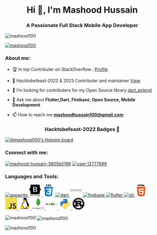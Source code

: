 <h1 align="center">Hi 👋, I'm Mashood Hussain </h1>
<h3 align="center">A Passionate Full Stack Mobile App Developer</h3>

<p align="left"> <img src="https://komarev.com/ghpvc/?username=mashood100&label=Profile%20views&color=0e75b6&style=flat" alt="mashood100" /> </p>

<p align="left"> <a href="https://github.com/ryo-ma/github-profile-trophy"><img src="https://github-profile-trophy.vercel.app/?username=mashood100" alt="mashood100" /></a>

</p>
<h3 align="left">About me:  </h3>

- 🏆  In top Contributer on StackOverflow : [Profile](https://stackoverflow.com/users/12777999/mashood-h?tab=profile)

- 🚀 Hacktobefeast-2022 & 2023 Contributer and maintainer [View](https://www.holopin.io/@mashood100#)

- 🤝 I’m looking for contributers for my Open Source library [dart_extend](https://github.com/mashood100/dart_extend)

- 💬 Ask me about **Flutter,Dart, Firebase, Open Source, Mobile Development**

- 📫 How to reach me **mashoodhussain100@gmail.com**

<h3 align="center"> Hacktobefeast-2022 Badges 🥇</h3>

[![@mashood100's Holopin board](https://holopin.me/mashood100)](https://holopin.io/@mashood100)


<h3 align="left">Connect with me:</h3>
<p align="left">
<a href="https://linkedin.com/in/mashood-hussain-3805b5196" target="blank"><img align="center" src="https://raw.githubusercontent.com/rahuldkjain/github-profile-readme-generator/master/src/images/icons/Social/linked-in-alt.svg" alt="mashood-hussain-3805b5196" height="30" width="40" /></a>
<a href="https://stackoverflow.com/users/12777999/mashood-h?tab=profile" target="blank"><img align="center" src="https://raw.githubusercontent.com/rahuldkjain/github-profile-readme-generator/master/src/images/icons/Social/stack-overflow.svg" alt="user:12777999" height="30" width="40" /></a>
</p>

<h3 align="left">Languages and Tools: </h3>
<p align="left"> <a href="https://appwrite.io" target="_blank" rel="noreferrer"> <img src="https://www.vectorlogo.zone/logos/appwriteio/appwriteio-icon.svg" alt="appwrite" width="40" height="40"/> </a> <a href="https://getbootstrap.com" target="_blank" rel="noreferrer"> <img src="https://raw.githubusercontent.com/devicons/devicon/master/icons/bootstrap/bootstrap-plain-wordmark.svg" alt="bootstrap" width="40" height="40"/> </a> <a href="https://www.w3schools.com/css/" target="_blank" rel="noreferrer"> <img src="https://raw.githubusercontent.com/devicons/devicon/master/icons/css3/css3-original-wordmark.svg" alt="css3" width="40" height="40"/> </a> <a href="https://dart.dev" target="_blank" rel="noreferrer"> <img src="https://www.vectorlogo.zone/logos/dartlang/dartlang-icon.svg" alt="dart" width="40" height="40"/> </a> <a href="https://expressjs.com" target="_blank" rel="noreferrer"> <img src="https://raw.githubusercontent.com/devicons/devicon/master/icons/express/express-original-wordmark.svg" alt="express" width="40" height="40"/> </a> <a href="https://firebase.google.com/" target="_blank" rel="noreferrer"> <img src="https://www.vectorlogo.zone/logos/firebase/firebase-icon.svg" alt="firebase" width="40" height="40"/> </a> <a href="https://flutter.dev" target="_blank" rel="noreferrer"> <img src="https://www.vectorlogo.zone/logos/flutterio/flutterio-icon.svg" alt="flutter" width="40" height="40"/> </a> <a href="https://git-scm.com/" target="_blank" rel="noreferrer"> <img src="https://www.vectorlogo.zone/logos/git-scm/git-scm-icon.svg" alt="git" width="40" height="40"/> </a> <a href="https://www.w3.org/html/" target="_blank" rel="noreferrer"> <img src="https://raw.githubusercontent.com/devicons/devicon/master/icons/html5/html5-original-wordmark.svg" alt="html5" width="40" height="40"/> </a> <a href="https://developer.mozilla.org/en-US/docs/Web/JavaScript" target="_blank" rel="noreferrer"> <img src="https://raw.githubusercontent.com/devicons/devicon/master/icons/javascript/javascript-original.svg" alt="javascript" width="40" height="40"/> </a> <a href="https://www.linux.org/" target="_blank" rel="noreferrer"> <img src="https://raw.githubusercontent.com/devicons/devicon/master/icons/linux/linux-original.svg" alt="linux" width="40" height="40"/> </a> <a href="https://www.mongodb.com/" target="_blank" rel="noreferrer"> <img src="https://raw.githubusercontent.com/devicons/devicon/master/icons/mongodb/mongodb-original-wordmark.svg" alt="mongodb" width="40" height="40"/> </a> <a href="https://nodejs.org" target="_blank" rel="noreferrer"> <img src="https://raw.githubusercontent.com/devicons/devicon/master/icons/nodejs/nodejs-original-wordmark.svg" alt="nodejs" width="40" height="40"/> </a> <a href="https://www.python.org" target="_blank" rel="noreferrer"> <img src="https://raw.githubusercontent.com/devicons/devicon/master/icons/python/python-original.svg" alt="python" width="40" height="40"/> </a> <a href="https://www.rust-lang.org" target="_blank" rel="noreferrer"> <img src="https://raw.githubusercontent.com/devicons/devicon/master/icons/rust/rust-plain.svg" alt="rust" width="40" height="40"/> </a> </p>

<p><img align="left" src="https://github-readme-stats.vercel.app/api/top-langs?username=mashood100&show_icons=true&locale=en&layout=compact" alt="mashood100" /></p>

<p>&nbsp;<img align="center" src="https://github-readme-stats.vercel.app/api?username=mashood100&show_icons=true&locale=en" alt="mashood100" /></p>

<p><img align=" center" src="https://github-readme-streak-stats.herokuapp.com/?user=mashood100&" alt="mashood100" /></p>

